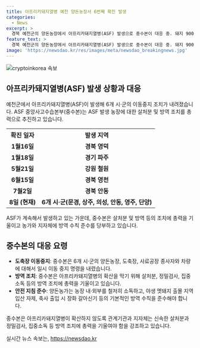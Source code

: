 ```yaml
---
title: 아프리카돼지열병 예천 양돈농장서 6번째 확진 발생
categories:
  - News
excerpt: >
  경북 예천군의 양돈농장에서 아프리카돼지열병(ASF) 발생으로 중수본이 대응 중. 돼지 900여 마리가 있는 농장에서 ASF 양성 확인되어 살처분 진행 중. 주변 지역 이동중지, 소독 등 방역조치 강화. 이번 확진은 올해 6번째로 경북에서 네 번째 발생. 중수본은 확산 방지를 위해 신속한 대응과 농가의 방역 수칙 준수를 요청.
feature_text: >
  경북 예천군의 양돈농장에서 아프리카돼지열병(ASF) 발생으로 중수본이 대응 중. 돼지 900여 마리가 있는 농장에서 ASF 양성 확인되어 살처분 진행 중. 주변 지역 이동중지, 소독 등 방역조치 강화. 이번 확진은 올해 6번째로 경북에서 네 번째 발생. 중수본은 확산 방지를 위해 신속한 대응과 농가의 방역 수칙 준수를 요청.
image: 'https://newsdao.kr/res/images/meta/newsdao_breakingnews.jpg'
---
```


<p><img src="https://newsdao.kr/res/images/meta/newsdao_breakingnews.jpg" alt="cryptoinkorea 속보" /></p>

<h2 data-ke-size="size26">아프리카돼지열병(ASF) 발생 상황과 대응</h2>

<p data-ke-size="size16">예천군에서 아프리카돼지열병(ASF)이 발생해 6개 시·군의 이동중지 조치가 내려졌습니다. ASF 중앙사고수습본부(중수본)는 ASF 발생 농장에 대한 살처분 및 방역 조치를 총력으로 추진하고 있습니다.</p>

<table>
  <tr>
    <th>확진 일자</th>
    <th>발생 지역</th>
  </tr>
  <tr>
    <td style="text-align: center; height: 17px;"><b>1월16일</b></td>
    <td style="text-align: center; height: 17px;"><b>경북 영덕</b></td>
  </tr>
  <tr>
    <td style="text-align: center; height: 17px;"><b>1월18일</b></td>
    <td style="text-align: center; height: 17px;"><b>경기 파주</b></td>
  </tr>
  <tr>
    <td style="text-align: center; height: 17px;"><b>5월21일</b></td>
    <td style="text-align: center; height: 17px;"><b>강원 철원</b></td>
  </tr>
  <tr>
    <td style="text-align: center; height: 17px;"><b>6월15일</b></td>
    <td style="text-align: center; height: 17px;"><b>경북 영천</b></td>
  </tr>
  <tr>
    <td style="text-align: center; height: 17px;"><b>7월2일</b></td>
    <td style="text-align: center; height: 17px;"><b>경북 안동</b></td>
  </tr>
  <tr>
    <td style="text-align: center; height: 17px;"><b>8일 (현재)</b></td>
    <td style="text-align: center; height: 17px;"><b>6개 시·군(문경, 상주, 의성, 안동, 영주, 단양)</b></td>
  </tr>
</table>

<p data-ke-size="size16">ASF가 계속해서 발생하고 있는 가운데, 중수본은 살처분 및 방역 등의 조치에 총력을 기울이고 농가와 지자체에 방역 수칙 준수를 당부하고 있습니다.</p>

<h2 data-ke-size="size26">중수본의 대응 요령</h2>

<ul>
  <li><b>도축장 이동중지</b>: 중수본은 6개 시·군의 양돈농장, 도축장, 사료공장 종사자와 차량에 대해서 일시 이동 중지 명령을 내렸습니다.</li>
  <li><b>방역 조치</b>: 중수본은 아프리카돼지열병의 확산을 막기 위해 살처분, 정밀검사, 집중소독 등의 방역 조치에 총력을 기울이고 있습니다.</li>
  <li><b>안전 지침 준수</b>: 양돈농가는 농장 내·외부를 철저히 소독하고, 야생 멧돼지 출몰 지역 입산 자제, 축사 출입 시 장화 갈아신기 등의 기본적인 방역 수칙을 준수해야 합니다.</li>
</ul>

<p data-ke-size="size16">중수본은 아프리카돼지열병이 확산하지 않도록 관계기관과 지자체는 신속한 살처분과 정밀검사, 집중소독 등 방역 조치에 총력을 기울여야 함을 강조하고 있습니다.</p>
실시간 뉴스 속보는, <a href="https://newsdao.kr" rel="dofollow">https://newsdao.kr</a>


